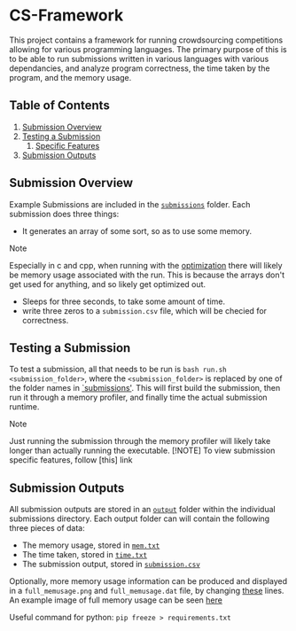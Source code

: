 # CS-Framework
This project contains a framework for running crowdsourcing competitions allowing for various programming languages. The primary purpose of this is to be able to run submissions written in various languages with various dependancies, and analyze program correctness, the time taken by the program, and the memory usage.

## Table of Contents

1. [Submission Overview](#submission-overview)
2. [Testing a Submission](#testing-a-submission)
    1. [Specific Features](https://github.com/StefanCaldararu/cs-framework/blob/main/submissions/README.md)
3. [Submission Outputs](#submission-outputs)

## Submission Overview
Example Submissions are included in the [`submissions`](https://github.com/StefanCaldararu/cs-framework/tree/main/submissions) folder. Each submission does three things: 
- It generates an array of some sort, so as to use some memory. 
> [!NOTE]
> Especially in c and cpp, when running with the [optimization](https://github.com/StefanCaldararu/cs-framework/blob/aed8085c5ed76d176d97ce88b50574912abcd0b1/submissions/c_submission/CMakeLists.txt#L6C1-L6C1) there will likely be memory usage associated with the run. This is because the arrays don't get used for anything, and so likely get optimized out.
- Sleeps for three seconds, to take some amount of time.
- write three zeros to a `submission.csv` file, which will be checied for correctness.

## Testing a Submission
To test a submission, all that needs to be run is `bash run.sh <submission_folder>`, where the `<submission_folder>` is replaced by one of the folder names in [`submissions'](https://github.com/StefanCaldararu/cs-framework/tree/main/submissions). This will first build the submission, then run it through a memory profiler, and finally time the actual submission runtime.
> [!NOTE]
> Just running the submission through the memory profiler will likely take longer than actually running the executable.
> [!NOTE]
> To view submission specific features, follow [this]<!-- TODO: add --> link

## Submission Outputs
All submission outputs are stored in an [`output`](https://github.com/StefanCaldararu/cs-framework/tree/main/submissions/python_submission/output) folder within the individual submissions directory. Each output folder can will contain the following three pieces of data:

- The memory usage, stored in [`mem.txt`](https://github.com/StefanCaldararu/cs-framework/blob/main/submissions/python_submission/output/mem.txt)
- The time taken, stored in [`time.txt`](https://github.com/StefanCaldararu/cs-framework/blob/main/submissions/python_submission/output/time.txt)
- The submission output, stored in [`submission.csv`](https://github.com/StefanCaldararu/cs-framework/blob/main/submissions/python_submission/output/submission.csv)

Optionally, more memory usage information can be produced and displayed in a `full_memusage.png` and `full_memusage.dat` file, by changing [these](https://github.com/StefanCaldararu/cs-framework/blob/3ffea7211b8282ef95ea3841c4f6f09ffb4d7a07/run.sh#L6-L11) lines. An example image of full memory usage can be seen [here](https://github.com/StefanCaldararu/cs-framework/blob/main/submissions/python_submission/output/full_memusage.png)

Useful command for python: `pip freeze > requirements.txt`